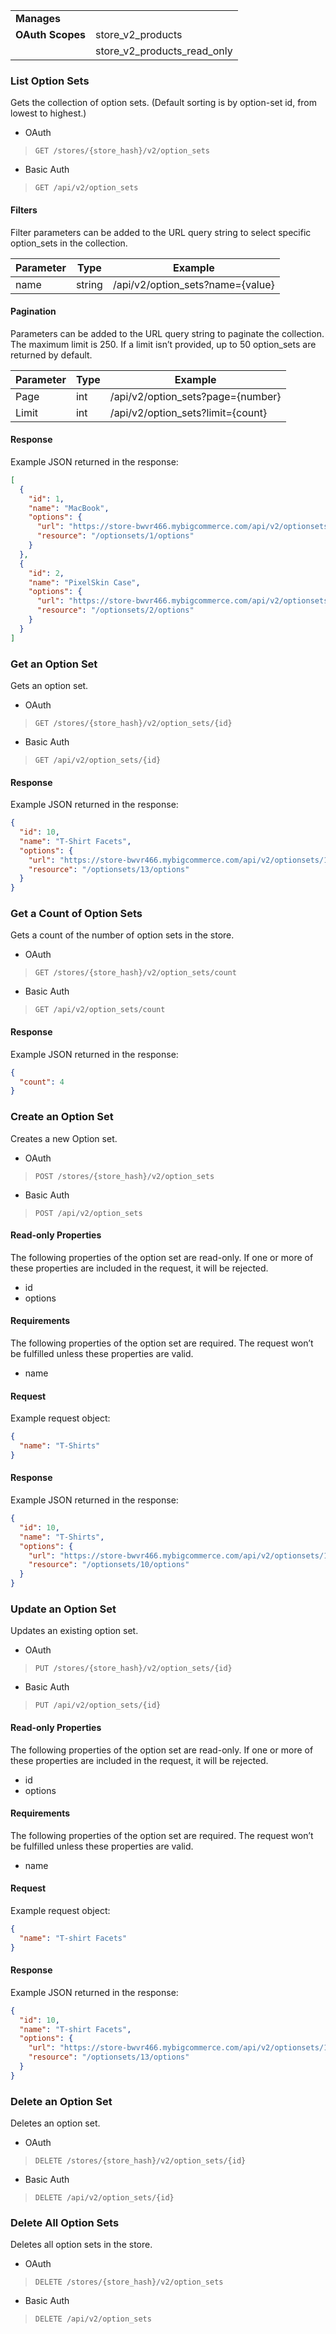 |||
|---|---|
| **Manages** |
| **OAuth Scopes** | store_v2_products
||store_v2_products_read_only

### <span class="jumptarget"> List Option Sets </span>

Gets the collection of option sets. (Default sorting is by option-set id, from lowest to highest.)

*   OAuth
>`GET /stores/{store_hash}/v2/option_sets`
*   Basic Auth
>`GET /api/v2/option_sets`

#### <span class="jumptarget"> Filters </span>

Filter parameters can be added to the URL query string to select specific option_sets in the collection.

| Parameter | Type | Example |
| --- | --- | --- |
| name | string | /api/v2/option_sets?name={value} |

#### <span class="jumptarget"> Pagination </span>

Parameters can be added to the URL query string to paginate the collection. The maximum limit is 250. If a limit isn’t provided, up to 50 option_sets are returned by default.

| Parameter | Type | Example |
| --- | --- | --- |
| Page | int | /api/v2/option_sets?page={number} |
| Limit | int | /api/v2/option_sets?limit={count} |

#### <span class="jumptarget"> Response </span>

Example JSON returned in the response:

```json
[
  {
    "id": 1,
    "name": "MacBook",
    "options": {
      "url": "https://store-bwvr466.mybigcommerce.com/api/v2/optionsets/1/options.json",
      "resource": "/optionsets/1/options"
    }
  },
  {
    "id": 2,
    "name": "PixelSkin Case",
    "options": {
      "url": "https://store-bwvr466.mybigcommerce.com/api/v2/optionsets/2/options.json",
      "resource": "/optionsets/2/options"
    }
  }
]
```

### <span class="jumptarget"> Get an Option Set </span>

Gets an option set.

*   OAuth
>`GET /stores/{store_hash}/v2/option_sets/{id}`
*   Basic Auth
>`GET /api/v2/option_sets/{id}`

#### <span class="jumptarget"> Response </span>

Example JSON returned in the response:

```json
{
  "id": 10,
  "name": "T-Shirt Facets",
  "options": {
    "url": "https://store-bwvr466.mybigcommerce.com/api/v2/optionsets/10/options.json",
    "resource": "/optionsets/13/options"
  }
}
```

### <span class="jumptarget"> Get a Count of Option Sets </span>

Gets a count of the number of option sets in the store.

*   OAuth
>`GET /stores/{store_hash}/v2/option_sets/count`
*   Basic Auth
>`GET /api/v2/option_sets/count`

#### <span class="jumptarget"> Response </span>

Example JSON returned in the response:

```json
{
  "count": 4
}
```

### <span class="jumptarget"> Create an Option Set </span>

Creates a new Option set.

*   OAuth
>`POST /stores/{store_hash}/v2/option_sets`
*   Basic Auth
>`POST /api/v2/option_sets`

#### <span class="jumptarget"> Read-only Properties </span>

The following properties of the option set are read-only. If one or more of these properties are included in the request, it will be rejected.

*   id
*   options

#### <span class="jumptarget"> Requirements </span>

The following properties of the option set are required. The request won’t be fulfilled unless these properties are valid.

*   name

#### <span class="jumptarget"> Request </span>

Example request object:

```json
{
  "name": "T-Shirts"
}
```

#### <span class="jumptarget"> Response </span>

Example JSON returned in the response:

```json
{
  "id": 10,
  "name": "T-Shirts",
  "options": {
    "url": "https://store-bwvr466.mybigcommerce.com/api/v2/optionsets/10/options.json",
    "resource": "/optionsets/10/options"
  }
}
```

### <span class="jumptarget"> Update an Option Set </span>

Updates an existing option set.

*   OAuth
>`PUT /stores/{store_hash}/v2/option_sets/{id}`
*   Basic Auth
>`PUT /api/v2/option_sets/{id}`

#### <span class="jumptarget"> Read-only Properties </span>

The following properties of the option set are read-only. If one or more of these properties are included in the request, it will be rejected.

*   id
*   options

#### <span class="jumptarget"> Requirements </span>

The following properties of the option set are required. The request won’t be fulfilled unless these properties are valid.

*   name

#### <span class="jumptarget"> Request </span>

Example request object:

```json
{
  "name": "T-shirt Facets"
}
```

#### <span class="jumptarget"> Response </span>

Example JSON returned in the response:

```json
{
  "id": 10,
  "name": "T-shirt Facets",
  "options": {
    "url": "https://store-bwvr466.mybigcommerce.com/api/v2/optionsets/10/options.json",
    "resource": "/optionsets/13/options"
  }
}
```

### <span class="jumptarget"> Delete an Option Set </span>

Deletes an option set.

*   OAuth
>`DELETE /stores/{store_hash}/v2/option_sets/{id}`
*   Basic Auth
>`DELETE /api/v2/option_sets/{id}`

### <span class="jumptarget"> Delete All Option Sets </span>

Deletes all option sets in the store.

*   OAuth
>`DELETE /stores/{store_hash}/v2/option_sets`
*   Basic Auth
>`DELETE /api/v2/option_sets`
